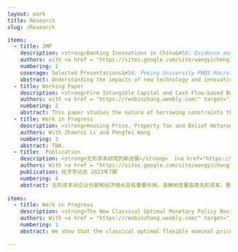 ```yaml
---
layout: work
title: Research
slug: /Research

items:
  - title: JMP
    description: <strong>Banking Innovations in China&#58; Evidence and Welfare Implications</strong> [<a href="https://www.dropbox.com/scl/fi/2p5fj65j57haz12q2g3pc/main_file.pdf?rlkey=ivkxct0qd8q0ccz2tbrs5auwv&dl=0" target="_blank">pdf</a>]  
    authors: with <a href = "https://sites.google.com/site/wangyicheng1192/" target="_blank">Yicheng Wang</a> and <a href = "https://xuzhiwei09.wixsite.com/econ/research" target="_blank">Zhiwei Xu</a> 
    numbering: 1
    coverage: Selected Presentations&#58; Peking University PHBS Macro-Finance Reading Group; 7th Peking-NUS Annual conference; Sargent Institute of Quantitative Economics and Finance Workshop; 6th China and Development Annual Conference (Shanghai Jiao Tong U) 2023; CICM 2023; CFRC 2023
    abstract: Understanding the impacts of new technology and innovations on the banking sector is important and of growing interest. However, there is limited research on the detailed channels of the impacts, and consequently, the evaluations for the aggregate welfare implications. We contribute both empirically and quantitatively. We use bank panel dataset and construct a new measure of overall banking innovations to document that banking innovations can reduce marginal net costs, which improve efficiency and may unintended increase bank risk-taking. We show the finding is quite robust under a battery of checks. In a new structural, quantitative model, banks with heterogeneous capital choose investment in innovation and also risky lending, face regulations on the capital requirement and have limited liability. When aggregate new technology improves, it can reduce financial intermediation costs and social deadweight loss; however, it will also change the bank's risk consideration and increases moral hazard when the cost is largely reduced. We also find several other new implications for R\&D investment credit policy and Capital Requirement policy.
  - title: Working Paper
    description: <strong>Firm Intangible Capital and Cash Flow-based Borrowing Constraints</strong> 
    authors: with <a href = "https://renbinzhang.weebly.com/" target="_blank">Renbin Zhang</a>
    numbering: 2  
    abstract: This paper studies the nature of borrowing constraints that firms face in an increasingly intangible economy. Using US non-financial firm-level data, we document that for intangible-intensive firms, investment is less sensitive to monetary shocks. We further provide evidence that intangible-intensive firms are more likely to borrow under cash flow-based contracts. Motivated by these findings, we build a quantitative dynamic general equilibrium model of intangible capital and endogenous loan contracts. Heterogeneous firms with ex ante identical capital structure choose loan contracts based on their idiosyncratic risks in intangible productivity efficiency. At the aggregate level, firm borrowings are subject to both asset-based part and cash flow-based part, which tightly links with its intangible capital ratio. Using this framework, we will be able to discuss not only the relevance of cash flow-based borrowing associated with the rising intangible capital, but also rationalize the empirical findings.
  - title: Work in Progress
    description: <strong>Housing Price, Property Tax and Belief Heterogeneity</strong>  [Coming soon]
    authors: With Zhaorui Li and Pengfei Wang
    numbering: 3
    abstract: TBA.
  - title:  Publication
    description: <strong>无形资本研究的新进展</strong>  [<a href="https://kns.cnki.net/kcms2/article/abstract?v=3uoqIhG8C44YLTlOAiTRKu87-SJxoEJu6LL9TJzd50n7EU_Z-wbXjVnTl-EciK_82pVq4ACueKl8_ZN2K3xnp4LkjadPV6BJ&uniplatform=NZKPT" target="_blank">pdf</a>]
    authors: With <a href = "https://sites.google.com/site/wangyicheng1192/" target="_blank">Yicheng Wang</a>
    publication: 经济学动态 2023年7期
    numbering: 4
    abstract: 无形资本对企业创新和经济增长具有重要作用。准确地度量各类无形资本、更好地解释无形资本对企业行为和宏观经济发展的影响，也成为经济学研究的前沿问题之一。本文系统梳理国外宏观金融领域涉及无形资本的相关文献和最新研究进展，重点介绍各类无形资本的相关定义及其度量方式，从微观企业和宏观经济两个视角对已有文献进行归纳总结和深入分析。在微观影响方面，现有研究主要从无形资本对企业投融资、生产率水平及市场资产定价等角度进行分析。在宏观视角方面，现有文献主要聚焦于无形资本对经济增长核算、短期经济波动、市场结构变化等方面的影响。本文最后对未来研究方向进行评述与展望，同时也为落实我国企业科技创新的主体地位提供了政策启示。
  
items: 
  - title: Work in Progress
    description: <strong>The New Classical Optimal Monetary Policy Revisited</strong> [Coming soon]
    authors: With <a href = "https://renbinzhang.weebly.com/" target="_blank">Renbin Zhang</a>
    numbering: 1
    abstract: We show that the classical optimal flexible nominal price (inflation) fails to complete the market.  The nominal price that is desired to implement the complete market social planner allocations turns out to negative for some states of the economy. Incomplete market imposes the one-period forward-looking implementability constraint for the Ramsey social planner, the primal approach indicates that the Friedman Rule does not hold anymore. We formulate the recursive contract approach by imposing a lower bound of money asset and find that government optimally accumulate the public debt and the tax rate featuring incomplete market emerge.

---
```


<br />
<br />
